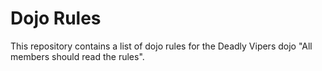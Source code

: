 Dojo Rules
==========

This repository contains a list of dojo rules for the Deadly Vipers dojo
"All members should read the rules".
